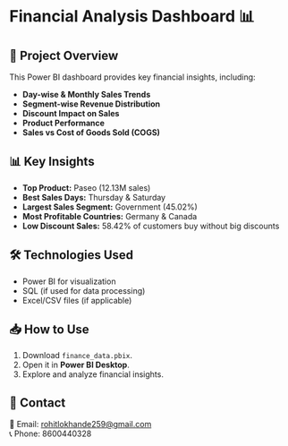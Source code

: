 # Financial Analysis Dashboard 📊

## 📌 Project Overview
This Power BI dashboard provides key financial insights, including:
- **Day-wise & Monthly Sales Trends**
- **Segment-wise Revenue Distribution**
- **Discount Impact on Sales**
- **Product Performance**
- **Sales vs Cost of Goods Sold (COGS)**

## 📊 Key Insights
- **Top Product:** Paseo (12.13M sales)
- **Best Sales Days:** Thursday & Saturday
- **Largest Sales Segment:** Government (45.02%)
- **Most Profitable Countries:** Germany & Canada
- **Low Discount Sales:** 58.42% of customers buy without big discounts

## 🛠 Technologies Used
- Power BI for visualization
- SQL (if used for data processing)
- Excel/CSV files (if applicable)

## 📥 How to Use
1. Download `finance_data.pbix`.
2. Open it in **Power BI Desktop**.
3. Explore and analyze financial insights.

## 📩 Contact
📧 Email: rohitlokhande259@gmail.com  
📞 Phone: 8600440328  
